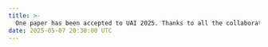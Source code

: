 ```yaml
---
title: >- 
  One paper has been accepted to UAI 2025. Thanks to all the collaborators. 
date: 2025-05-07 20:30:00 UTC
---
```


